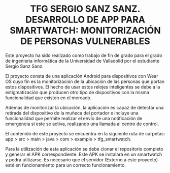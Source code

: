 <h1 align="center"> TFG SERGIO SANZ SANZ. DESARROLLO DE APP PARA
SMARTWATCH: MONITORIZACIÓN DE
PERSONAS VULNERABLES </h1>

Este proyecto ha sido realizado como trabajo de fin de grado para el grado de ingenieria informática de la Universidad de Valladolid por el estudiante Sergio Sanz Sanz.

El proyecto consta de una aplicación Android para dispositivos con Wear OS cuyo fin es la monitorización de la ubicación de las personas que portan estos dispositivos. El hecho de usar estos relojes inteligentes se debe a la estigmatización que producen otro tipo de dispositivos con la misma funcionalidad que existen en el mercado.

Además de monitorizar la ubicación, la aplicación es capaz de detectar una retirada del dispositivo de la muñeca del portador e incluye una funcionalidad que permite realizar el envío de una notificación de emergencia si este se activa, realizando una llamada al centro de control.

El contenido de este proyecto se encuentra en la siguiente ruta de carpetas: app > src > main > java > com > example > tfg_smartwatch.

Para la utilización de esta aplicación se debe clonar el repositorio completo y generar el APK correspondiente. Este APK se instalará en un smartwatch y podrá utilizarse. Es necesario que el servidor (Externo a este proyecto) esté en funcionamiento para un correcto funcionamiento.
